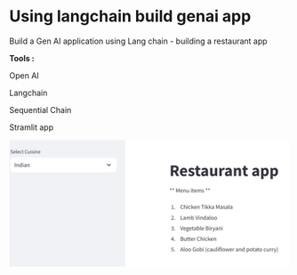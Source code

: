# Using langchain build genai app
Build a Gen AI application using Lang chain - building a restaurant app

**Tools :**

Open AI

Langchain

Sequential Chain

Stramlit app


![alt text](/Langchain_restaurant_app.jpg)

